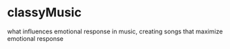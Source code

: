 # classyMusic
what influences emotional response in music, creating songs that maximize emotional response
